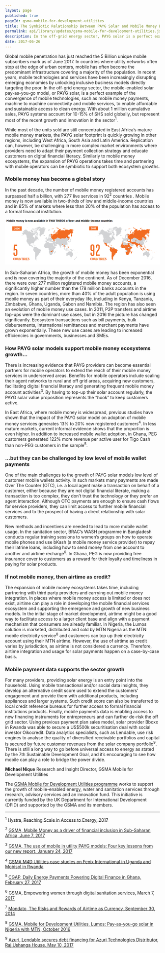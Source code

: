 ```yaml
---
layout: page
published: true
pageId: gsma-mobile-for-development-utilities
title: The Symbiotic Relationship Between PAYG Solar and Mobile Money Ecosystems
permalink: api/library/updates/gsma-mobile-for-development-utilities.json
description: In the off-grid energy sector, PAYG solar is a perfect example of the convergence of mobile technologies, such as mobile money payments, machine to machine connectivity and mobile services, to enable affordable and sustainable access to clean energy.
date: 2017-06-26
---
```


Global mobile penetration has just reached the 5 Billion unique mobile subscribers mark as of June 2017. In countries where utility networks often stop at the edge of urban centers, mobile has often become the predominant infrastructure covering a majority of the population. In recent years, mobile technologies and services have been increasingly disrupting emerging economies by unlocking inclusive business models directly targeting the poor. In the off-grid energy sector, the mobile-enabled solar pay-as-you-go model, or PAYG solar, is a perfect example of the convergence of mobile technologies, such as mobile money payments, machine to machine connectivity and mobile services, to enable affordable and sustainable access to clean energy. With about 1 million cumulative sales, PAYG systems account for 10-15% of SHS sold globally, but represent most of the recent growth and innovation in the sector<sup>1</sup>. 

While most of the units sold are still concentrated in East Africa’s mature mobile money markets, the PAYG solar footprint is quickly growing in other regions, including West Africa, South Asia and Latin America. Replication can, however, be challenging in more complex market environments where providers need to adapt their payment collection strategy and educate customers on digital financial literacy. Similarly to mobile money ecosystems, the expansion of PAYG operations takes time and partnering with mobile operators can be symbiotic to support both ecosystem growths.

### Mobile money has become a global story

In the past decade, the number of mobile money registered accounts has surpassed half a billion, with 277 live services in 92<sup>2</sup> countries . Mobile money is now available in two-thirds of low and middle-income countries and in 85% of markets where less than 20% of the population has access to a formal financial institution.

![Figure 1](/assets/images/content/updates/GSMA_Figure1.png)

In Sub-Saharan Africa, the growth of mobile money has been exponential and is now covering the majority of the continent. As of December 2016, there were over 277 million registered mobile money accounts, a significantly higher number than the 178 million banks accounts in the region. In seven countries, more than 40% of the adult population is using mobile money as part of their everyday life, including in Kenya, Tanzania, Zimbabwe, Ghana, Uganda, Gabon and Namibia.
The region has also seen an evolution of mobile money use cases. In 2011, P2P transfers and airtime top-ups were the dominant use cases, but in 2016 the picture has changed significantly. Ecosystem transactions such as bill payments, bulk disbursements, international remittances and merchant payments have grown exponentially. These new use cases are leading to increased efficiencies in governments, businesses and SMEs.

### How PAYG solar models support mobile money ecosystems growth…

There is increasing evidence that PAYG providers can become essential partners for mobile operators to extend the reach of their mobile money services in underserved areas. Benefits for mobile operators include scaling their agent networks to rural and off grid areas, acquiring new customers, facilitating digital financial literacy and generating frequent mobile money account activities<sup>3</sup>. By having to top-up their solar account regularly, the PAYG solar value proposition represents the “hook” to keep customers active.

In East Africa, where mobile money is widespread, previous studies have shown that the impact of the PAYG solar model on adoption of mobile money services generates 13% to 20% new registered customers<sup>4</sup>. In less mature markets, current informal evidence shows that the proportion is even higher. In addition to increased mobile wallet adoption, in Ghana, PEG customers generated 122% more revenue per active user for Tigo Cash than non-PEG customers in the sample<sup>5</sup>. 

### …but they can be challenged by low level of mobile wallet payments

One of the main challenges to the growth of PAYG solar models low level of customer mobile wallets activity. In such markets many payments are made Over The Counter (OTC), i.e. a local agent make a transaction on behalf of a customer, either because they are not digital financial literate, making a transaction is too complex, they don’t trust the technology or they prefer an agent interaction. Although OTC payments are enough to ensure cash flows for service providers, they can limit access to further mobile financial services and to the prospect of having a direct relationship with solar customers. 

New methods and incentives are needed to lead to more mobile wallet usage. In the sanitation sector, BRAC’s WASH programme in Bangladesh conducts regular training sessions to women’s groups on how to operate mobile phones and use bKash (a mobile money service provider) to repay their latrine loans, including how to send money from one account to another and airtime recharge<sup>6</sup>. In Ghana, PEG is now providing free insurance cover to customers as a reward for their loyalty and timeliness in paying for solar products.

### If not mobile money, then airtime as credit?

The expansion of mobile money ecosystems takes time, including partnering with third party providers and carrying out mobile money integration. In places where mobile money access is limited or does not exist, airtime can play a role in developing the mobile financial services ecosystem  and supporting the emergence and growth of new business models. In the initial stage of market development, airtime might be a good way to facilitate access to a larger client base and align with a payment mechanism that consumers are already familiar. In Nigeria, the Lumos solution is marketed, distributed and sold by MTN Nigeria as the MTN mobile electricity service<sup>8</sup> and customers can top up their electricity account using their MTN airtime. However, the use of airtime as credit varies by jurisdiction, as airtime is not considered a currency. Therefore, airtime integration and usage for solar payments happen on a case-by-case basis.

### Mobile payment data supports the sector growth 

For many providers, providing solar energy is an entry point into the household. Using mobile transactional and/or social data insights, they develop an alternative credit score used to extend the customers’ engagement and provide them with additional products, including appliances and larger systems. Such credit score can also be transferred to local credit reference bureaus for further access to formal financial institutions products.
Finally, mobile payments data is enabling access to new financing instruments for entrepreneurs and can further de-risk the off grid sector. Using previous payment plan sales model, solar provider Bboxx in Rwanda was able to secure a US$500k securitisation deal with social investor Oikocredit. Data analytics specialists, such as Lendable, use risk engines to analyse the quality of diversified receivable portfolios and capital is secured by future customer revenues from the solar company portfolio<sup>9</sup>. 
There is still a long way to go before universal access to energy as stated by the 7th Sustainable Development Goal, and it’s encouraging to see how mobile can play a role to bridge the power divide.

**Michael Nique**
Research and Insight Director, GSMA Mobile for Development Utilities

The [GSMA Mobile for Development Utilities programme](https://www.gsma.com/mobilefordevelopment/programmes/m4dutilities) works to support the growth of mobile-enabled energy, water and sanitation services through research, advisory services and an innovation fund. This initiative is currently funded by the UK Department for International Development (DFID) and supported by the GSMA and its members.

-----------------------------------------------------------------------------------------------
<sup>1</sup> [Hystra, Reaching Scale in Access to Energy, 2017](http://hystra.com/a2e) 

<sup>2</sup> [GSMA, Mobile Money as a driver of financial inclusion in Sub-Saharan Africa, June 7, 2017](https://www.gsma.com/mobilefordevelopment/programme/mobile-money/mobile_money_driver_financial_inclusion_sub-saharan_africa) 

<sup>3</sup> [GSMA, The use of mobile in utility PAYG models: Four key lessons from our new report, January 24, 2017](https://www.gsma.com/mobilefordevelopment/programme/m4dutilities/the-use-of-mobile-in-utility-payg-models-four-key-lessons-from-our-new-report) 

<sup>4</sup> [GSMA M4D Utilities case studies on Fenix International in Uganda and Mobisol in Rwanda](https://www.gsma.com/mobilefordevelopment/category/programme/m4dutilities) 

<sup>5</sup> [CGAP, Daily Energy Payments Powering Digital Finance in Ghana, February 27, 2017](http://www.cgap.org/blog/daily-energy-payments-powering-digital-finance-ghana) 

<sup>6</sup> [GSMA, Empowering women through digital sanitation services, March 7, 2017](https://www.gsma.com/mobilefordevelopment/programme/m4dutilities/empowering-women-through-digital-sanitation-services) 

<sup>7</sup> [Mondato, The Risks and Rewards of Airtime as Currency, September 30, 2014](http://blog.mondato.com/airtime-as-currency/) 

<sup>8</sup> [GSMA, Mobile for Development Utilities. Lumos: Pay-as-you-go solar in Nigeria with MTN, October 2016](https://www.gsma.com/mobilefordevelopment/wp-content/uploads/2016/11/Case-Study-Lumos-Pay-as-you-go-solar-in-Nigeria-with-MTN.pdf) 

<sup>9</sup> [Azuri, Lendable secures debt financing for Azuri Technologies Distributor, Raj Ushanga House, May 10, 2017](http://www.azuri-technologies.com/news/lendable-secures-debt-financing-for-azuri-technologies-distributor-raj-ushanga-house) 
